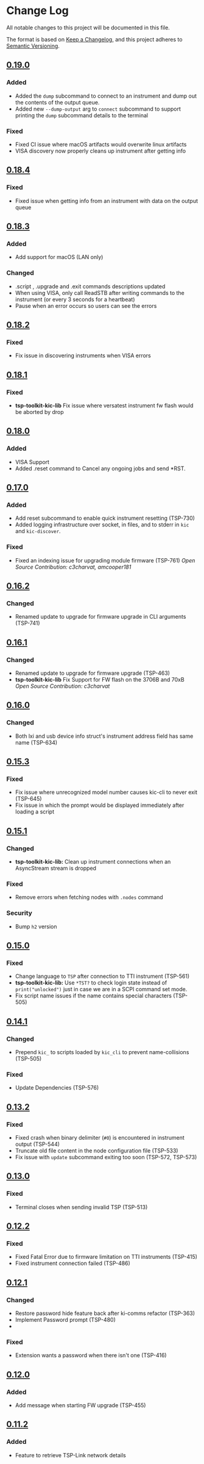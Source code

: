 # Change Log

All notable changes to this project will be documented in this file.

The format is based on [Keep a Changelog](https://keepachangelog.com/en/1.0.0/),
and this project adheres to [Semantic Versioning](https://semver.org/spec/v2.0.0.html).

<!--
Check [Keep a Changelog](http://keepachangelog.com/) for recommendations on how to structure this file.

    Added -- for new features.
    Changed -- for changes in existing functionality.
    Deprecated -- for soon-to-be removed features.
    Removed -- for now removed features.
    Fixed -- for any bug fixes.
    Security -- in case of vulnerabilities.
-->
## [0.19.0]

### Added

- Added the `dump` subcommand to connect to an instrument and dump out the contents
  of the output queue.
- Added new `--dump-output` arg to `connect` subcommand to support printing the
  `dump` subcommand details to the terminal

### Fixed

- Fixed CI issue where macOS artifacts would overwrite linux artifacts
- VISA discovery now properly cleans up instrument after getting info

## [0.18.4]

### Fixed

- Fixed issue when getting info from an instrument with data on the output queue

## [0.18.3]

### Added

- Add support for macOS (LAN only)

### Changed

- .script , .upgrade and .exit commands descriptions updated
- When using VISA, only call ReadSTB after writing commands to the instrument
  (or every 3 seconds for a heartbeat)
- Pause when an error occurs so users can see the errors

## [0.18.2]

### Fixed

- Fix issue in discovering instruments when VISA errors

## [0.18.1]

### Fixed

- **tsp-toolkit-kic-lib** Fix issue where versatest instrument fw flash would be aborted by drop

## [0.18.0]

### Added

- VISA Support
- Added .reset command to Cancel any ongoing jobs and send *RST.

## [0.17.0]

### Added
- Add reset subcommand to enable quick instrument resetting (TSP-730)
- Added logging infrastructure over socket, in files, and to stderr in `kic` and `kic-discover`.

### Fixed
- Fixed an indexing issue for upgrading module firmware (TSP-761) *Open Source Contribution: c3charvat, amcooper181*

## [0.16.2]

### Changed
- Renamed update to upgrade for firmware upgrade in CLI arguments (TSP-741)

## [0.16.1]

### Changed
- Renamed update to upgrade for firmware upgrade (TSP-463)
- **tsp-toolkit-kic-lib** Fix Support for FW flash on the 3706B and 70xB *Open Source Contribution: c3charvat*

## [0.16.0]

### Changed
- Both lxi and usb device info struct's instrument address field has same name (TSP-634)

## [0.15.3]

### Fixed
- Fix issue where unrecognized model number causes kic-cli to never exit (TSP-645)
- Fix issue in which the prompt would be displayed immediately after loading a script

## [0.15.1]

### Changed
- **tsp-toolkit-kic-lib:** Clean up instrument connections when an AsyncStream
  stream is dropped

### Fixed
- Remove errors when fetching nodes with `.nodes` command

### Security
- Bump `h2` version

## [0.15.0]

### Fixed
- Change language to `TSP` after connection to TTI instrument (TSP-561)
- **tsp-toolkit-kic-lib:** Use `*TST?` to check login state instead of
  `print("unlocked")` just in case we are in a SCPI command set mode.
- Fix script name issues if the name contains special characters (TSP-505)

## [0.14.1]

### Changed
- Prepend `kic_` to scripts loaded by `kic_cli` to prevent name-collisions (TSP-505)

### Fixed
- Update Dependencies (TSP-576)


## [0.13.2]

### Fixed
- Fixed crash when binary delimiter (`#0`) is encountered in instrument output (TSP-544)
- Truncate old file content in the node configuration file (TSP-533)
- Fix issue with `update` subcommand exiting too soon (TSP-572, TSP-573)

## [0.13.0]

### Fixed

- Terminal closes when sending invalid TSP (TSP-513)

## [0.12.2]

### Fixed

- Fixed Fatal Error due to firmware limitation on TTI instruments (TSP-415)
- Fixed instrument connection failed (TSP-486)

## [0.12.1]

### Changed

- Restore password hide feature back after ki-comms refactor (TSP-363)
- Implement Password prompt (TSP-480)
-
### Fixed

- Extension wants a password when there isn't one (TSP-416)

## [0.12.0]

### Added
- Add message when starting FW upgrade (TSP-455)

## [0.11.2]

### Added
- Feature to retrieve TSP-Link network details

<!--Version Comparison Links-->
[Unreleased]: https://github.com/tektronix/tsp-toolkit-kic-cli/compare/v0.19.0...HEAD
[0.19.0]: https://github.com/tektronix/tsp-toolkit-kic-cli/releases/tag/v0.19.0
[0.18.4]: https://github.com/tektronix/tsp-toolkit-kic-cli/releases/tag/v0.18.4
[0.18.3]: https://github.com/tektronix/tsp-toolkit-kic-cli/releases/tag/v0.18.3
[0.18.2]: https://github.com/tektronix/tsp-toolkit-kic-cli/releases/tag/v0.18.2
[0.18.1]: https://github.com/tektronix/tsp-toolkit-kic-cli/releases/tag/v0.18.1
[0.18.0]: https://github.com/tektronix/tsp-toolkit-kic-cli/releases/tag/v0.18.0
[0.17.0]: https://github.com/tektronix/tsp-toolkit-kic-cli/releases/tag/v0.17.0
[0.16.2]: https://github.com/tektronix/tsp-toolkit-kic-cli/releases/tag/v0.16.2
[0.16.1]: https://github.com/tektronix/tsp-toolkit-kic-cli/releases/tag/v0.16.1
[0.16.0]: https://github.com/tektronix/tsp-toolkit-kic-cli/releases/tag/v0.16.0
[0.15.3]: https://github.com/tektronix/tsp-toolkit-kic-cli/releases/tag/v0.15.3
[0.15.1]: https://github.com/tektronix/tsp-toolkit-kic-cli/releases/tag/v0.15.1
[0.15.0]: https://github.com/tektronix/tsp-toolkit-kic-cli/releases/tag/v0.15.0
[0.14.1]: https://github.com/tektronix/tsp-toolkit-kic-cli/releases/tag/v0.14.1
[0.13.2]: https://github.com/tektronix/tsp-toolkit-kic-cli/releases/tag/v0.13.2
[0.13.0]: https://github.com/tektronix/tsp-toolkit-kic-cli/releases/tag/v0.13.0
[0.12.2]: https://github.com/tektronix/tsp-toolkit-kic-cli/releases/tag/v0.12.2
[0.12.1]: https://github.com/tektronix/tsp-toolkit-kic-cli/releases/tag/v0.12.1
[0.12.0]: https://github.com/tektronix/tsp-toolkit-kic-cli/releases/tag/v0.12.0
[0.11.2]: https://github.com/tektronix/tsp-toolkit-kic-cli/releases/tag/v0.11.2

